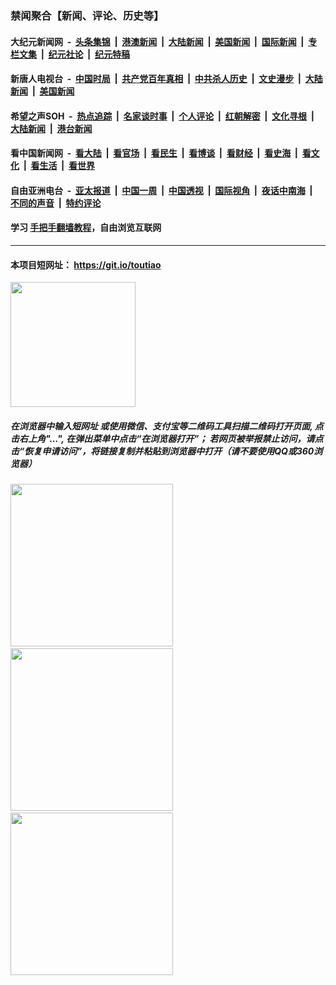### 禁闻聚合【新闻、评论、历史等】

#### 大纪元新闻网 &nbsp;-&nbsp; [头条集锦](indexes/E头条集锦.md?t=02101733) &nbsp;|&nbsp; [港澳新闻](indexes/E港澳新闻.md?t=02101733)  &nbsp;|&nbsp; [大陆新闻](indexes/E大陆新闻.md?t=02101733) &nbsp;|&nbsp; [美国新闻](indexes/E美国新闻.md?t=02101733) &nbsp;|&nbsp; [国际新闻](indexes/E国际新闻.md?t=02101733) &nbsp;|&nbsp; [专栏文集](indexes/E专栏文集.md?t=02101733) &nbsp;|&nbsp; [纪元社论](indexes/E纪元社论.md?t=02101733) &nbsp;|&nbsp; [纪元特稿](indexes/E纪元特稿.md?t=02101733) 

#### 新唐人电视台 &nbsp;-&nbsp; [中国时局](indexes/N中国时局.md?t=02101733) &nbsp;|&nbsp; [共产党百年真相](indexes/N共产党百年真相.md?t=02101733) &nbsp;|&nbsp; [中共杀人历史](indexes/N中共杀人历史.md?t=02101733) &nbsp;|&nbsp; [文史漫步](indexes/N文史漫步.md?t=02101733) &nbsp;|&nbsp; [大陆新闻](indexes/N大陆新闻.md?t=02101733) &nbsp;|&nbsp; [美国新闻](indexes/N美国新闻.md?t=02101733)

#### 希望之声SOH &nbsp;-&nbsp; [热点追踪](indexes/H热点追踪.md?t=02101733) &nbsp;|&nbsp; [名家谈时事](indexes/H名家谈时事.md?t=02101733) &nbsp;|&nbsp; [个人评论](indexes/H个人评论.md?t=02101733)  &nbsp;|&nbsp; [红朝解密](indexes/H红朝解密.md?t=02101733) &nbsp;|&nbsp; [文化寻根](indexes/H文化寻根.md?t=02101733) &nbsp;|&nbsp; [大陆新闻](indexes/H大陆新闻.md?t=02101733) &nbsp;|&nbsp; [港台新闻](indexes/H港台新闻.md?t=02101733)

#### 看中国新闻网 &nbsp;-&nbsp; [看大陆](indexes/S看大陆.md?t=02101733) &nbsp;|&nbsp; [看官场](indexes/S看官场.md?t=02101733) &nbsp;|&nbsp; [看民生](indexes/S看民生.md?t=02101733)  &nbsp;|&nbsp; [看博谈](indexes/S看博谈.md?t=02101733) &nbsp;|&nbsp; [看财经](indexes/S看财经.md?t=02101733) &nbsp;|&nbsp; [看史海](indexes/S看史海.md?t=02101733) &nbsp;|&nbsp; [看文化](indexes/S看文化.md?t=02101733) &nbsp;|&nbsp; [看生活](indexes/S看生活.md?t=02101733) &nbsp;|&nbsp; [看世界](indexes/S看世界.md?t=02101733)

#### 自由亚洲电台 &nbsp;-&nbsp; [亚太报道](indexes/R亚太报道.md?t=02101733) &nbsp;|&nbsp; [中国一周](indexes/R中国一周.md?t=02101733) &nbsp;|&nbsp; [中国透视](indexes/R中国透视.md?t=02101733)  &nbsp;|&nbsp; [国际视角](indexes/R国际视角.md?t=02101733) &nbsp;|&nbsp; [夜话中南海](indexes/R夜话中南海.md?t=02101733) &nbsp;|&nbsp; [不同的声音](indexes/R不同的声音.md?t=02101733) &nbsp;|&nbsp; [特约评论](indexes/R特约评论.md?t=02101733)

#### 学习 [手把手翻墙教程](https://github.com/gfw-breaker/guides/wiki)，自由浏览互联网

----

#### 本项目短网址： https://git.io/toutiao
<img src="https://raw.githubusercontent.com/gfw-breaker/banned-news/master/scripts/img/qr.png" width="200px"/>  

##### 在浏览器中输入短网址 或使用微信、支付宝等二维码工具扫描二维码打开页面, 点击右上角"...", 在弹出菜单中点击“在浏览器打开”； 若网页被举报禁止访问，请点击“恢复申请访问”，将链接复制并粘贴到浏览器中打开（请不要使用QQ或360浏览器）

<img src="https://raw.githubusercontent.com/gfw-breaker/banned-news/master/scripts/img/1.png" width="260px"/> &nbsp; <img src="https://raw.githubusercontent.com/gfw-breaker/banned-news/master/scripts/img/2.png" width="260px"/> &nbsp; <img src="https://raw.githubusercontent.com/gfw-breaker/banned-news/master/scripts/img/3.png" width="260px"/>
